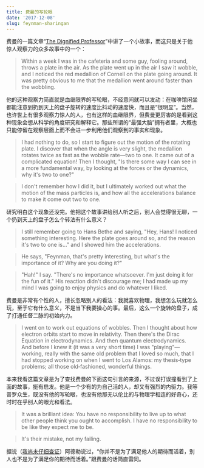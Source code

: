 ```yaml
---
title: 费曼的写轮眼
date: '2017-12-08'
slug: feynman-sharingan
---
```


费曼的一篇文章“[The Dignified Professor](http://calteches.library.caltech.edu/52/2/dignified.htm)”中讲了一个小故事，而这只是关于他惊人观察力的众多故事中的一个：

> Within a week I was in the cafeteria and some guy, fooling around, throws a plate in the air.  As the plate went up in the air I saw it wobble, and I noticed the red medallion of Cornell on the plate going around.  It was pretty obvious to me that the medallion went around faster than the wobbling.

他的这种观察力简直就是血继限界的写轮眼，不经意间就可以发动：在咖啡馆闲坐都能注意到扔到天上的盘子旋转的速度比抖动的速度快，而且是“很明显”。当然，也许世上有很多观察力惊人的人，也有这样的血继限界，但费曼更厉害的是看到这种现象会想从科学的角度研究和解释它。那些所谓的“最强大脑”拥有者里，大概也只能停留在观察层面上而不会进一步利用他们观察到的事实和现象。

> I had nothing to do, so I start to figure out the motion of the rotating plate.  I discover that when the angle is very slight, the medallion rotates twice as fast as the wobble rate—two to one.  It came out of a complicated equation!  Then I thought, "Is there some way I can see in a more fundamental way, by looking at the forces or the dynamics, why it's two to one?"

> I don't remember how I did it, but I ultimately worked out what the motion of the mass particles is, and how all the accelerations balance to make it come out two to one.

研究明白这个现象还没完。他把这个故事讲给别人听之后，别人会觉得很无聊，一个扔到天上的盘子怎么个转法有什么意义？

> I still remember going to Hans Bethe and saying, "Hey, Hans! I noticed something interesting.  Here the plate goes around so, and the reason it's two to one is..." and I showed him the accelerations.

> He says, "Feynman, that's pretty interesting, but what's the importance of it? Why are you doing it?"

> "Hah!" I say.  "There's no importance whatsoever.  I'm just doing it for the fun of it."  His reaction didn't discourage me; I had made up my mind I was going to enjoy physics and do whatever I liked.

费曼是非常有个性的人，擅长忽略别人的看法：我就喜欢物理，我想怎么玩就怎么玩，至于它有什么意义，不是当下我要操心的事。最后，这么一个旋转的盘子，成了打通任督二脉的初始内力。

> I went on to work out equations of wobbles.  Then I thought about how electron orbits start to move in relativity.  Then there's the Dirac Equation in electrodynamics.  And then quantum electrodynamics.  And before I knew it (it was a very short time) I was "playing"—working, really with the same old problem that I loved so much, that I had stopped working on when I went to Los Alamos: my thesis‑type problems; all those old‑fashioned, wonderful things.

本来我看这篇文章是为了查找费曼的下面这句引言的来源，不过误打误撞看到了上面的故事，挺有启发。他是一个少有的为自己活的人，却又有强烈的内驱力。我等普罗众生，既没有他的写轮眼，也没有他那无以伦比的与物理学相连的好奇心，还时时在乎别人的眼光和看法。

> It was a brilliant idea: You have no responsibility to live up to what other people think you ought to accomplish.  I have no responsibility to be like they expect me to be.

> It's their mistake, not my failing.

据说（[我尚未仔细查证](http://www.sohu.com/a/169151018_358836)）阿德勒说过，“你并不是为了满足他人的期待而活着，别人也不是为了满足你的期待而活着。”跟费曼的话简直雷同。
